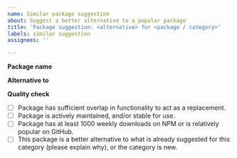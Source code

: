 ```yaml
---
name: Similar package suggestion
about: Suggest a better alternative to a popular package
title: 'Package suggestion: <alternative> for <package / category>'
labels: similar suggestion
assignees: ''

---
```


**Package name**

**Alternative to**

<!-- Name popular package(s) this package is an alternative to. -->

**Quality check**

<!-- All of the below factors are necessary for acceptance -->

- [ ] Package has sufficient overlap in functionality to act as a replacement.
- [ ] Package is actively maintained, and/or stable for use.
- [ ] Package has at least 1000 weekly downloads on NPM or is relatively popular on GitHub.
- [ ] This package is a better alternative to what is already suggested for this category (please explain why), or the category is new.
